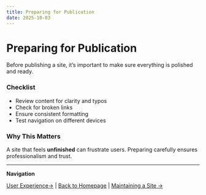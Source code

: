 ```yaml
---
title: Preparing for Publication
date: 2025-10-03
---
```

# Preparing for Publication

Before publishing a site, it’s important to make sure everything is polished and ready.

### Checklist
- Review content for clarity and typos  
- Check for broken links  
- Ensure consistent formatting  
- Test navigation on different devices  

### Why This Matters
A site that feels **unfinished** can frustrate users. Preparing carefully ensures professionalism and trust.

---

**Navigation**  

 [User Experience→](page18-user-experience.md) | [Back to Homepage](../index.md) | [Maintaining a Site →](page20-maintaining-a-site.md)